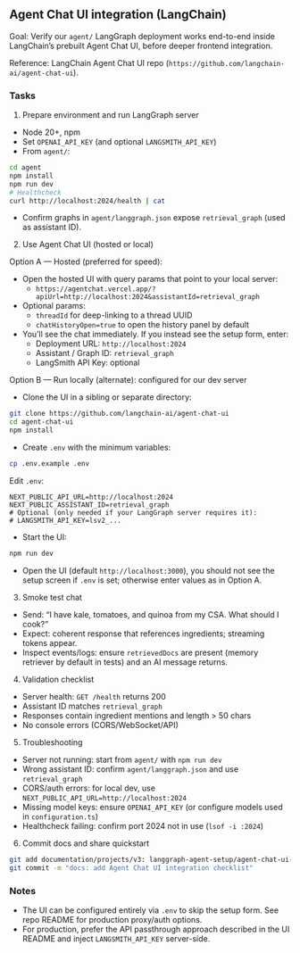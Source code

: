 ## Agent Chat UI integration (LangChain)

Goal: Verify our `agent/` LangGraph deployment works end-to-end inside LangChain’s prebuilt Agent Chat UI, before deeper frontend integration.

Reference: LangChain Agent Chat UI repo (`https://github.com/langchain-ai/agent-chat-ui`).

### Tasks

1) Prepare environment and run LangGraph server
- Node 20+, npm
- Set `OPENAI_API_KEY` (and optional `LANGSMITH_API_KEY`)
- From `agent/`:
```bash
cd agent
npm install
npm run dev
# Healthcheck
curl http://localhost:2024/health | cat
```
- Confirm graphs in `agent/langgraph.json` expose `retrieval_graph` (used as assistant ID).

2) Use Agent Chat UI (hosted or local)

Option A — Hosted (preferred for speed):
- Open the hosted UI with query params that point to your local server:
  - `https://agentchat.vercel.app/?apiUrl=http://localhost:2024&assistantId=retrieval_graph`
- Optional params:
  - `threadId` for deep-linking to a thread UUID
  - `chatHistoryOpen=true` to open the history panel by default
- You’ll see the chat immediately. If you instead see the setup form, enter:
  - Deployment URL: `http://localhost:2024`
  - Assistant / Graph ID: `retrieval_graph`
  - LangSmith API Key: optional

Option B — Run locally (alternate): configured for our dev server
- Clone the UI in a sibling or separate directory:
```bash
git clone https://github.com/langchain-ai/agent-chat-ui
cd agent-chat-ui
npm install
```
- Create `.env` with the minimum variables:
```bash
cp .env.example .env
```
Edit `.env`:
```
NEXT_PUBLIC_API_URL=http://localhost:2024
NEXT_PUBLIC_ASSISTANT_ID=retrieval_graph
# Optional (only needed if your LangGraph server requires it):
# LANGSMITH_API_KEY=lsv2_...
```
- Start the UI:
```bash
npm run dev
```
- Open the UI (default `http://localhost:3000`), you should not see the setup screen if `.env` is set; otherwise enter values as in Option A.

3) Smoke test chat
- Send: “I have kale, tomatoes, and quinoa from my CSA. What should I cook?”
- Expect: coherent response that references ingredients; streaming tokens appear.
- Inspect events/logs: ensure `retrievedDocs` are present (memory retriever by default in tests) and an AI message returns.

4) Validation checklist
- Server health: `GET /health` returns 200
- Assistant ID matches `retrieval_graph`
- Responses contain ingredient mentions and length > 50 chars
- No console errors (CORS/WebSocket/API)

5) Troubleshooting
- Server not running: start from `agent/` with `npm run dev`
- Wrong assistant ID: confirm `agent/langgraph.json` and use `retrieval_graph`
- CORS/auth errors: for local dev, use `NEXT_PUBLIC_API_URL=http://localhost:2024`
- Missing model keys: ensure `OPENAI_API_KEY` (or configure models used in `configuration.ts`)
- Healthcheck failing: confirm port 2024 not in use (`lsof -i :2024`)

6) Commit docs and share quickstart
```bash
git add documentation/projects/v3: langgraph-agent-setup/agent-chat-ui-integration.md
git commit -m "docs: add Agent Chat UI integration checklist"
```

### Notes
- The UI can be configured entirely via `.env` to skip the setup form. See repo README for production proxy/auth options.
- For production, prefer the API passthrough approach described in the UI README and inject `LANGSMITH_API_KEY` server-side.


